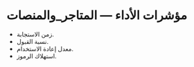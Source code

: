 # مؤشرات الأداء — المتاجر_والمنصات

- زمن الاستجابة.
- نسبة القبول.
- معدل إعادة الاستخدام.
- استهلاك الرموز.

